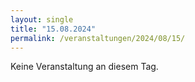 ```yaml
---
layout: single
title: "15.08.2024"
permalink: /veranstaltungen/2024/08/15/
---
```


Keine Veranstaltung an diesem Tag.
